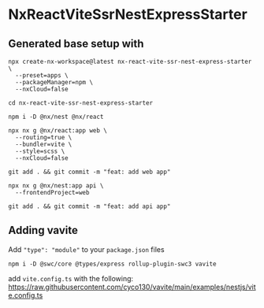 # NxReactViteSsrNestExpressStarter

## Generated base setup with

```
npx create-nx-workspace@latest nx-react-vite-ssr-nest-express-starter \
  --preset=apps \
  --packageManager=npm \
  --nxCloud=false

cd nx-react-vite-ssr-nest-express-starter

npm i -D @nx/nest @nx/react

npx nx g @nx/react:app web \
  --routing=true \
  --bundler=vite \
  --style=scss \
  --nxCloud=false

git add . && git commit -m "feat: add web app"

npx nx g @nx/nest:app api \
  --frontendProject=web

git add . && git commit -m "feat: add api app"
```

## Adding vavite

Add `"type": "module"` to your `package.json` files

```
npm i -D @swc/core @types/express rollup-plugin-swc3 vavite
```

add `vite.config.ts` with the following: https://raw.githubusercontent.com/cyco130/vavite/main/examples/nestjs/vite.config.ts
